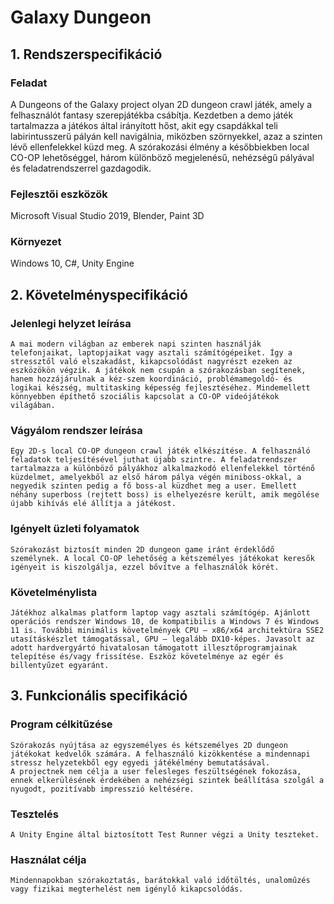 #                           Galaxy Dungeon

## 1.	Rendszerspecifikáció

### Feladat
A Dungeons of the Galaxy project olyan 2D dungeon crawl játék, amely a felhasználót fantasy szerepjátékba csábítja. Kezdetben a demo játék tartalmazza a játékos által irányított hőst, akit egy csapdákkal teli labirintusszerű pályán kell navigálnia, miközben szörnyekkel, azaz a szinten lévő ellenfelekkel küzd meg. A szórakozási élmény a későbbiekben local CO-OP lehetőséggel, három különböző megjelenésű, nehézségű pályával és feladatrendszerrel gazdagodik.

### Fejlesztői eszközök
Microsoft Visual Studio 2019, Blender, Paint 3D

### Környezet
Windows 10, C#, Unity Engine


## 2.	Követelményspecifikáció

### Jelenlegi helyzet leírása
	A mai modern világban az emberek napi szinten használják telefonjaikat, laptopjaikat vagy asztali számítógépeiket. Így a stressztől való elszakadást, kikapcsolódást nagyrészt ezeken az eszközökön végzik. A játékok nem csupán a szórakozásban segítenek, hanem hozzájárulnak a kéz-szem koordináció, problémamegoldó- és logikai készség, multitasking képesség fejlesztéséhez. Mindemellett könnyebben építhető szociális kapcsolat a CO-OP videójátékok világában.

### Vágyálom rendszer leírása
	Egy 2D-s local CO-OP dungeon crawl játék elkészítése. A felhasználó feladatok teljesítésével juthat újabb szintre. A feladatrendszer tartalmazza a különböző pályákhoz alkalmazkodó ellenfelekkel történő küzdelmet, amelyekből az első három pálya végén miniboss-okkal, a negyedik szinten pedig a fő boss-al küzdhet meg a user. Emellett néhány superboss (rejtett boss) is elhelyezésre került, amik megölése újabb kihívás elé állítja a játékost.

### Igényelt üzleti folyamatok
	Szórakozást biztosít minden 2D dungeon game iránt érdeklődő személynek. A local CO-OP lehetőség a kétszemélyes játékokat keresők igényeit is kiszolgálja, ezzel bővítve a felhasználók körét.

### Követelménylista
	Játékhoz alkalmas platform laptop vagy asztali számítógép. Ajánlott operációs rendszer Windows 10, de kompatibilis a Windows 7 és Windows 11 is. További minimális követelmények CPU – x86/x64 architektúra SSE2 utasításkészlet támogatással, GPU – legalább DX10-képes. Javasolt az adott hardvergyártó hivatalosan támogatott illesztőprogramjainak telepítése és/vagy frissítése. Eszköz követelménye az egér és billentyűzet egyaránt.


## 3.	Funkcionális specifikáció

### Program célkitűzése
	Szórakozás nyújtása az egyszemélyes és kétszemélyes 2D dungeon játékokat kedvelők számára. A felhasználó kizökkentése a mindennapi stressz helyzetekből egy egyedi játékélmény bemutatásával.
	A projectnek nem célja a user felesleges feszültségének fokozása, ennek elkerülésének érdekében a nehézségi szintek beállítása szolgál a nyugodt, pozitívabb impresszió keltésére.

### Tesztelés
	A Unity Engine által biztosított Test Runner végzi a Unity teszteket.

### Használat célja
	Mindennapokban szórakoztatás, barátokkal való időtöltés, unaloműzés vagy fizikai megterhelést nem igénylő kikapcsolódás.
